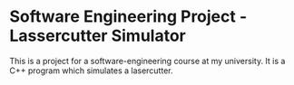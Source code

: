 # Software Engineering Project - Lassercutter Simulator

This is a project for a software-engineering course at my university. It is
a C++ program which simulates a lasercutter.
